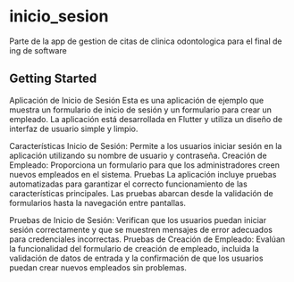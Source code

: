 # inicio_sesion

Parte de la app de gestion de citas de clinica odontologica para el final de ing de software

## Getting Started

Aplicación de Inicio de Sesión
Esta es una aplicación de ejemplo que muestra un formulario de inicio de sesión y un formulario para crear un empleado. La aplicación está desarrollada en Flutter y utiliza un diseño de interfaz de usuario simple y limpio.

Características
Inicio de Sesión: Permite a los usuarios iniciar sesión en la aplicación utilizando su nombre de usuario y contraseña.
Creación de Empleado: Proporciona un formulario para que los administradores creen nuevos empleados en el sistema.
Pruebas
La aplicación incluye pruebas automatizadas para garantizar el correcto funcionamiento de las características principales. Las pruebas abarcan desde la validación de formularios hasta la navegación entre pantallas.

Pruebas de Inicio de Sesión: Verifican que los usuarios puedan iniciar sesión correctamente y que se muestren mensajes de error adecuados para credenciales incorrectas.
Pruebas de Creación de Empleado: Evalúan la funcionalidad del formulario de creación de empleado, incluida la validación de datos de entrada y la confirmación de que los usuarios puedan crear nuevos empleados sin problemas.